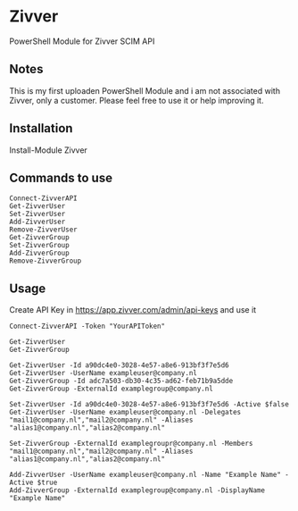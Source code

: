 # Zivver
PowerShell Module for Zivver SCIM API
## Notes
This is my first uploaden PowerShell Module and i am not associated with Zivver, only a customer. Please feel free to use it or help improving it.

## Installation
  Install-Module Zivver

## Commands to use
```
Connect-ZivverAPI
Get-ZivverUser
Set-ZivverUser
Add-ZivverUser
Remove-ZivverUser
Get-ZivverGroup
Set-ZivverGroup
Add-ZivverGroup
Remove-ZivverGroup
```

## Usage
Create API Key in https://app.zivver.com/admin/api-keys and use it
```
Connect-ZivverAPI -Token "YourAPIToken"

Get-ZivverUser
Get-ZivverGroup

Get-ZivverUser -Id a90dc4e0-3028-4e57-a8e6-913bf3f7e5d6
Get-ZivverUser -UserName exampleuser@company.nl
Get-ZivverGroup -Id adc7a503-db30-4c35-ad62-feb71b9a5dde
Get-ZivverGroup -ExternalId examplegroup@company.nl

Set-ZivverUser -Id a90dc4e0-3028-4e57-a8e6-913bf3f7e5d6 -Active $false
Get-ZivverUser -UserName exampleuser@company.nl -Delegates "mail1@company.nl","mail2@company.nl" -Aliases "alias1@company.nl","alias2@company.nl"

Set-ZivverGroup -ExternalId examplegroupr@company.nl -Members "mail1@company.nl","mail2@company.nl" -Aliases "alias1@company.nl","alias2@company.nl"

Add-ZivverUser -UserName exampleuser@company.nl -Name "Example Name" -Active $true
Add-ZivverGroup -ExternalId examplegroup@company.nl -DisplayName "Example Name"
```
